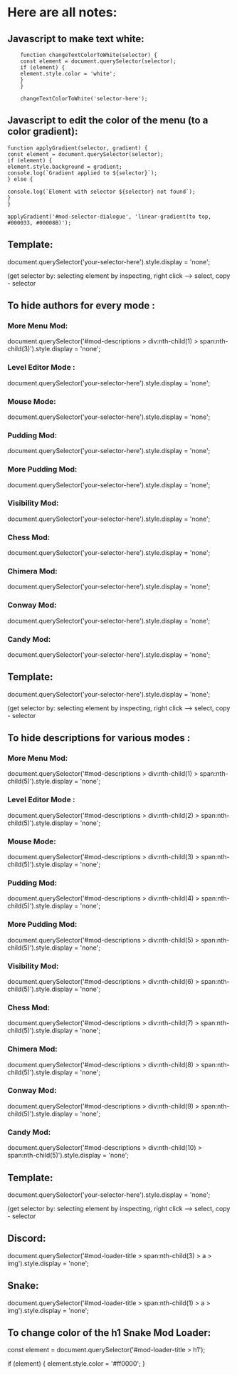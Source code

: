 # Here are all notes:

## Javascript to make text white:
        
        function changeTextColorToWhite(selector) {
        const element = document.querySelector(selector);
        if (element) {
        element.style.color = 'white';
        }
        }

    	changeTextColorToWhite('selector-here');


## Javascript to edit the color of the menu (to a color gradient):

    function applyGradient(selector, gradient) {
    const element = document.querySelector(selector);  
    if (element) {
    element.style.background = gradient;
    console.log(`Gradient applied to ${selector}`);
    } else {
  
    console.log(`Element with selector ${selector} not found`);
    }
    }

    applyGradient('#mod-selector-dialogue', 'linear-gradient(to top, #000033, #00008B)');


## Template:
document.querySelector('your-selector-here').style.display = 'none';

(get selector by: selecting element by inspecting, right click --> select, copy - selector

## To hide authors for every mode : 
### More Menu Mod:
document.querySelector('#mod-descriptions > div:nth-child(1) > span:nth-child(3)').style.display = 'none';

### Level Editor Mode :
document.querySelector('your-selector-here').style.display = 'none';

### Mouse Mode:
document.querySelector('your-selector-here').style.display = 'none';

### Pudding Mod:
document.querySelector('your-selector-here').style.display = 'none';

### More Pudding Mod:
document.querySelector('your-selector-here').style.display = 'none';

### Visibility Mod:
document.querySelector('your-selector-here').style.display = 'none';

### Chess Mod:
document.querySelector('your-selector-here').style.display = 'none';

### Chimera Mod:
document.querySelector('your-selector-here').style.display = 'none';

### Conway Mod:
document.querySelector('your-selector-here').style.display = 'none';

### Candy Mod:
document.querySelector('your-selector-here').style.display = 'none';

## Template:
document.querySelector('your-selector-here').style.display = 'none';

(get selector by: selecting element by inspecting, right click --> select, copy - selector

## To hide descriptions for various modes : 
### More Menu Mod:
document.querySelector('#mod-descriptions > div:nth-child(1) > span:nth-child(5)').style.display = 'none';

### Level Editor Mode :
document.querySelector('#mod-descriptions > div:nth-child(2) > span:nth-child(5)').style.display = 'none';

### Mouse Mode:
document.querySelector('#mod-descriptions > div:nth-child(3) > span:nth-child(5)').style.display = 'none';

### Pudding Mod:
document.querySelector('#mod-descriptions > div:nth-child(4) > span:nth-child(5)').style.display = 'none';

### More Pudding Mod:
document.querySelector('#mod-descriptions > div:nth-child(5) > span:nth-child(5)').style.display = 'none';

### Visibility Mod:
document.querySelector('#mod-descriptions > div:nth-child(6) > span:nth-child(5)').style.display = 'none';

### Chess Mod:
document.querySelector('#mod-descriptions > div:nth-child(7) > span:nth-child(5)').style.display = 'none';

### Chimera Mod:
document.querySelector('#mod-descriptions > div:nth-child(8) > span:nth-child(5)').style.display = 'none';

### Conway Mod:
document.querySelector('#mod-descriptions > div:nth-child(9) > span:nth-child(5)').style.display = 'none';

### Candy Mod:
document.querySelector('#mod-descriptions > div:nth-child(10) > span:nth-child(5)').style.display = 'none';

## Template:
document.querySelector('your-selector-here').style.display = 'none';

(get selector by: selecting element by inspecting, right click --> select, copy - selector
## Discord:
document.querySelector('#mod-loader-title > span:nth-child(3) > a > img').style.display = 'none';



## Snake:
document.querySelector('#mod-loader-title > span:nth-child(1) > a > img').style.display = 'none';



## To change color of the h1 Snake Mod Loader:
const element = document.querySelector('#mod-loader-title > h1');

if (element) {
    element.style.color = '#ff0000';
}
